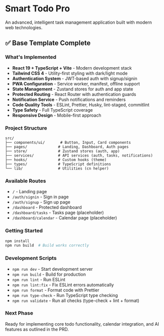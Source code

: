 # Smart Todo Pro

An advanced, intelligent task management application built with modern web technologies.

## ✅ Base Template Complete

### What's Implemented

- **React 19 + TypeScript + Vite** - Modern development stack
- **Tailwind CSS 4** - Utility-first styling with dark/light mode
- **Authentication System** - JWT-based auth with signup/signin
- **PWA Configuration** - Service worker, manifest, offline support
- **State Management** - Zustand stores for auth and app state
- **Protected Routing** - React Router with authentication guards
- **Notification Service** - Push notifications and reminders
- **Code Quality Tools** - ESLint, Prettier, Husky, lint-staged, commitlint
- **Type Safety** - Full TypeScript coverage
- **Responsive Design** - Mobile-first approach

### Project Structure

```
src/
├── components/ui/       # Button, Input, Card components
├── pages/              # Landing, Dashboard, Auth pages
├── store/              # Zustand stores (auth, app)
├── services/           # API services (auth, tasks, notifications)
├── hooks/              # Custom hooks (theme)
├── types/              # TypeScript definitions
└── lib/                # Utilities (cn helper)
```

### Available Routes

- `/` - Landing page
- `/auth/signin` - Sign in page
- `/auth/signup` - Sign up page
- `/dashboard` - Protected dashboard
- `/dashboard/tasks` - Tasks page (placeholder)
- `/dashboard/calendar` - Calendar page (placeholder)

### Getting Started

```bash
npm install
npm run build  # Build works correctly
```

### Development Scripts

- `npm run dev` - Start development server
- `npm run build` - Build for production
- `npm run lint` - Run ESLint
- `npm run lint:fix` - Fix ESLint errors automatically
- `npm run format` - Format code with Prettier
- `npm run type-check` - Run TypeScript type checking
- `npm run validate` - Run all checks (type-check + lint + format)

### Next Phase

Ready for implementing core todo functionality, calendar integration, and AI features as outlined in the PRD.
